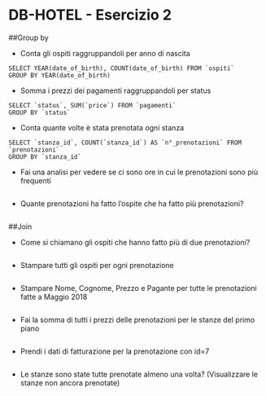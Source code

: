 # DB-HOTEL - Esercizio 2
##Group by
- Conta gli ospiti raggruppandoli per anno di nascita
```
SELECT YEAR(date_of_birth), COUNT(date_of_birth) FROM `ospiti` 
GROUP BY YEAR(date_of_birth)
```

- Somma i prezzi dei pagamenti raggruppandoli per status
```
SELECT `status`, SUM(`price`) FROM `pagamenti`
GROUP BY `status` 
```

- Conta quante volte è stata prenotata ogni stanza
```
SELECT `stanza_id`, COUNT(`stanza_id`) AS `n°_prenotazioni` FROM `prenotazioni` 
GROUP BY `stanza_id`
```

- Fai una analisi per vedere se ci sono ore in cui le prenotazioni sono più frequenti
```

```

- Quante prenotazioni ha fatto l’ospite che ha fatto più prenotazioni?
```

```

##Join
- Come si chiamano gli ospiti che hanno fatto più di due prenotazioni?
```

```

- Stampare tutti gli ospiti per ogni prenotazione
```

```

- Stampare Nome, Cognome, Prezzo e Pagante per tutte le prenotazioni fatte a Maggio 2018
```

```

- Fai la somma di tutti i prezzi delle prenotazioni per le stanze del primo piano
```

```

- Prendi i dati di fatturazione per la prenotazione con id=7
```

```

- Le stanze sono state tutte prenotate almeno una volta? (Visualizzare le stanze non ancora prenotate)
```

```
